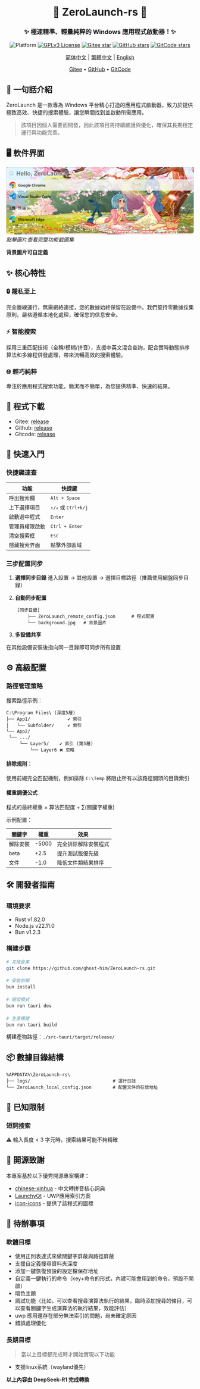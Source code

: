 

<div align="center">
<!--
    <p align="center">
         <img src="./Web/src/assets/logo.png" height="128" alt="ZeroLaunch-logo"/> 
    </p>
-->
    <h1>🚀 ZeroLaunch-rs 🚀</h1>
</div>

<div align="center"><h3>✨ 極速精準、輕量純粹的 Windows 應用程式啟動器！✨</h3></div>

<div align="center">

![Platform](https://img.shields.io/badge/Platform-Windows_11-0078d7?logo=windows11&logoColor=white)
[![GPLv3 License](https://img.shields.io/badge/License-GPLv3-blue.svg)](https://www.gnu.org/licenses/gpl-3.0)
[![Gitee star](https://gitee.com/ghost-him/ZeroLaunch-rs/badge/star.svg?theme=dark)](https://gitee.com/ghost-him/ZeroLaunch-rs/stargazers)
[![GitHub stars](https://img.shields.io/github/stars/ghost-him/ZeroLaunch-rs.svg?style=social)](https://github.com/ghost-him/ZeroLaunch-rs/stargazers)
[![GitCode stars](https://gitcode.com/ghost-him/ZeroLaunch-rs/star/badge.svg)](https://gitcode.com/ghost-him/ZeroLaunch-rs/stargazers)

</div>

<div align="center">

[简体中文](README.md) | [繁體中文](readme-cn2.md) | [English](readme-en.md)

</div>


<div align="center">
    <a href="https://gitee.com/ghost-him/ZeroLaunch-rs" target="_blank">Gitee</a> •
    <a href="https://github.com/ghost-him/ZeroLaunch-rs" target="_blank">GitHub</a> •
    <a href="https://gitcode.com/ghost-him/ZeroLaunch-rs" target="_blank">GitCode</a>
</div>

## 📕 一句話介紹

ZeroLaunch 是一款專為 Windows 平台精心打造的應用程式啟動器，致力於提供極致高效、快捷的搜索體驗，讓您瞬間找到並啟動所需應用。

> 該項目因個人需要而開發，因此該項目將持續維護與優化，確保其長期穩定運行與功能完善。

## 🖥️ 軟件界面

[![主界面預覽](asset/主界面.png)](asset/picture-cn.md)  
*點擊圖片查看完整功能截圖集*

**背景圖片可自定義**

## ✨ 核心特性

### 🔒 隱私至上
完全離線運行，無需網絡連接，您的數據始終保留在設備中。我們堅持零數據採集原則，嚴格遵循本地化處理，確保您的信息安全。

### ⚡ 智能搜索
採用三重匹配技術（全稱/模糊/拼音），支援中英文混合查詢，配合實時動態排序算法和多線程併發處理，帶來流暢高效的搜索體驗。

### 🌐 輕巧純粹
專注於應用程式搜索功能，簡潔而不簡單，為您提供精準、快速的結果。

## 🚩 程式下載

* Gitee: [release](https://gitee.com/ghost-him/ZeroLaunch-rs/releases)
* Github: [release](https://github.com/ghost-him/ZeroLaunch-rs/releases)
* Gitcode: [release](https://gitcode.com/ghost-him/ZeroLaunch-rs/releases)

## 🚀 快速入門

### 快捷鍵速查

| 功能                | 快捷鍵           |
|---------------------|------------------|
| 呼出搜索欄          | `Alt + Space`    |
| 上下選擇項目        | `↑/↓` 或 `Ctrl+k/j` |
| 啟動選中程式        | `Enter`          |
| 管理員權限啟動      | `Ctrl + Enter`   |
| 清空搜索框          | `Esc`            |
| 隱藏搜索界面        | 點擊外部區域      |

### 三步配置同步

1. **選擇同步目錄**
   進入設置 → 其他設置 → 選擇目標路徑（推薦使用網盤同步目錄）

2. **自動同步配置**

```plaintext
    [同步目錄]
        ├── ZeroLaunch_remote_config.json      # 程式配置
        └── background.jpg   # 背景圖片
```

3. **多設備共享**

在其他設備安裝後指向同一目錄即可同步所有設置

## ⚙️ 高級配置

### 路徑管理策略

搜索路徑示例：

```plaintext
C:\Program Files\ (深度5層)
├── App1/              ✔️ 索引
│   └── Subfolder/     ✔️ 索引
└── App2/
 └── .../
     └── Layer5/    ✔️ 索引 (第5層)
         └── Layer6 ❌ 忽略
```

#### 排除規則：

使用前綴完全匹配機制，例如排除 `C:\Temp` 將阻止所有以該路徑開頭的目錄索引

#### 權重調優公式

程式的最終權重 = 算法匹配度 + ∑(關鍵字權重)

示例配置：

|關鍵字	|權重|	效果|
|---|---|---|
|解除安裝|-5000|完全排除解除安裝程式|
|beta|+2.5|提升測試版優先級|
|文件|-1.0|降低文件類結果排序|

## 🛠️ 開發者指南

### 環境要求

* Rust v1.82.0
* Node.js v22.11.0
* Bun v1.2.3

### 構建步驟

```bash
# 克隆倉庫
git clone https://github.com/ghost-him/ZeroLaunch-rs.git

# 安裝依賴
bun install

# 開發模式
bun run tauri dev

# 生產構建
bun run tauri build
```

構建產物路徑：`./src-tauri/target/release/`

## 📦 數據目錄結構

```
%APPDATA%\ZeroLaunch-rs\
├── logs/                               # 運行日誌
└── ZeroLaunch_local_config.json        # 配置文件的存放地址
```

## 📌 已知限制

### 短詞搜索

⚠️ 輸入長度 < 3 字元時，搜索結果可能不夠精確

## 🤝 開源致謝

本專案基於以下優秀開源專案構建：

* [chinese-xinhua](https://github.com/pwxcoo/chinese-xinhua) - 中文轉拼音核心詞典
* [LaunchyQt](https://github.com/samsonwang/LaunchyQt) - UWP應用索引方案
* [icon-icons](https://icon-icons.com/zh/) - 提供了該程式的圖標

## 🎯 待辦事項

### 軟體目標

* 使用正則表達式來做關鍵字屏蔽與路徑屏蔽
* 支援自定義搜尋資料夾深度
* 添加一鍵恢復預設的設定檔保存地址
* 自定義一鍵執行的命令（key+命令的形式，內建可能會用到的命令，預設不開啟）
* 暗色主題
* 調試功能（比如，可以查看搜尋演算法執行的結果，臨時添加搜尋的條目，可以查看關鍵字生成演算法的執行結果，效能評估）
* uwp 應用還存在部分無法索引的問題，尚未確定原因
* 錯誤處理優化

### 長期目標

> 當以上目標都完成時才開始實現以下功能

* 支援linux系統（wayland優先）

**以上內容由 DeepSeek-R1 完成轉換**